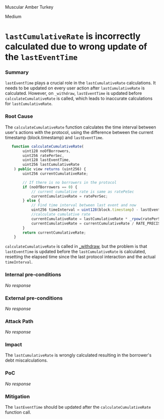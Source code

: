 Muscular Amber Turkey

Medium

# `lastCumulativeRate` is incorrectly calculated due to wrong update of the `lastEventTime`

### Summary

`lastEventTime` plays a crucial role in the `lastCumulativeRate` calculations. It needs to be updated on every user action after `lastCumulativeRate` is calculated. However, on `_withdraw`, `lastEventTime` is updated before `calculateCumulativeRate` is called, which leads to inaccurate calculations for `lastCumulativeRate`.

### Root Cause

The `calculateCumulativeRate` function calculates the time interval between user's actions with the protocol, using the difference between the current timestamp (block.timestamp) and `lastEventTime`.
```js
   function calculateCumulativeRate(
        uint128 noOfBorrowers,
        uint256 ratePerSec,
        uint128 lastEventTime,
        uint256 lastCumulativeRate
    ) public view returns (uint256) {
        uint256 currentCumulativeRate;

        // If there is no borrowers in the protocol
        if (noOfBorrowers == 0) {
            // current cumulative rate is same as ratePeSec
            currentCumulativeRate = ratePerSec;
        } else {
            // Find time interval between last event and now
            uint256 timeInterval = uint128(block.timestamp) - lastEventTime;
            //calculate cumulative rate
            currentCumulativeRate = lastCumulativeRate * _rpow(ratePerSec, timeInterval, RATE_PRECISION);
            currentCumulativeRate = currentCumulativeRate / RATE_PRECISION;
        }
        return currentCumulativeRate;
    }
```
`calculateCumulativeRate` is called in [_withdraw](https://github.com/sherlock-audit/2024-11-autonomint/blob/0d324e04d4c0ca306e1ae4d4c65f0cb9d681751b/Blockchain/Blockchian/contracts/Core_logic/borrowing.sol#L701-L704), but the problem is that `lastEventTime` is updated before the `lastCumulativeRate` is calculated, resetting the elapsed time since the last protocol interaction and the actual `timeInterval`.


### Internal pre-conditions

_No response_

### External pre-conditions

_No response_

### Attack Path

_No response_

### Impact

 The `lastCumulativeRate` is wrongly calculated resulting in the borrower's debt miscalculations.

### PoC

_No response_

### Mitigation

The `lastEventTime` should be updated after the `calculateCumulativeRate` function call.